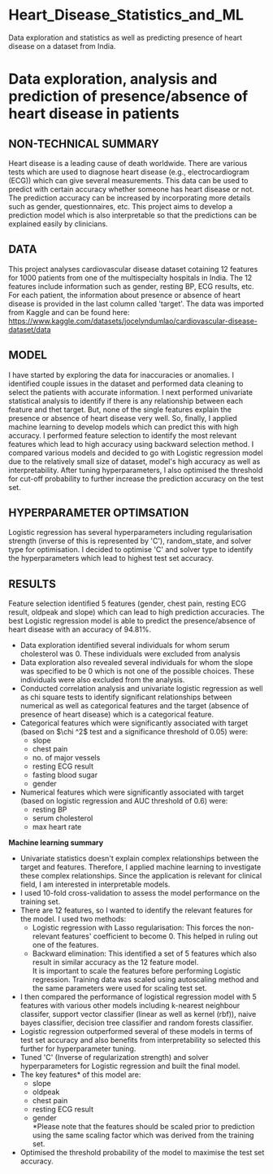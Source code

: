 # Heart_Disease_Statistics_and_ML
Data exploration and statistics as well as predicting presence of heart disease on a dataset from India.

# Data exploration, analysis and prediction of presence/absence of heart disease in patients


## NON-TECHNICAL SUMMARY

Heart disease is a leading cause of death worldwide. There are various tests which are used to diagnose heart disease (e.g., electrocardiogram (ECG)) which can give several measurements. This data can be used to predict with certain accuracy whether someone has heart disease or not. The prediction accuracy can be increased by incorporating more details such as gender, questionnaires, etc. This project aims to develop a prediction model which is also interpretable so that the predictions can be explained easily by clinicians. 

## DATA
This project analyses cardiovascular disease dataset cotaining 12 features for 1000 patients from one of the multispecialty hospitals in India. The 12 features include information such as gender, resting BP, ECG results, etc. For each patient, the information about presence or absence of heart disease is provided in the last column called 'target'. 
The data was imported from Kaggle and can be found here: https://www.kaggle.com/datasets/jocelyndumlao/cardiovascular-disease-dataset/data

## MODEL 
I have started by exploring the data for inaccuracies or anomalies. I identified couple issues in the dataset and performed data cleaning to select the patients with accurate information. 
I next performed univariate statistical analysis to identify if there is any relationship between each feature and thet target. But, none of the single features explain the presence or absence of heart disease very well. 
So, finally, I applied machine learning to develop models which can predict this with high accuracy. I performed feature selection to identify the most relevant features which lead to high accuracy using backward selection method. I compared various models and decided to go with Logistic regression model due to the relatively small size of dataset, model's high accuracy as well as interpretability. 
After tuning hyperparameters, I also optimised the threshold for cut-off probability to further increase the prediction accuracy on the test set. 

## HYPERPARAMETER OPTIMSATION
Logistic regression has several hyperparameters including regularisation strength (inverse of this is represented by 'C'), random_state, and solver type for optimisation. I decided to optimise 'C' and solver type to identify the hyperparameters which lead to highest test set accuracy. 

## RESULTS
Feature selection identified 5 features (gender, chest pain, resting ECG result, oldpeak and slope) which can lead to high prediction accuracies. The best Logistic regression model is able to predict the presence/absence of heart disease with an accuracy of 94.81%. 

<ul>
    <li>Data exploration identified several individuals for whom serum cholesterol was 0. These individuals were excluded from analysis</li>
    <li>Data exploration also revealed several individuals for whom the slope was specified to be 0 which is not one of the possible choices. These individuals were also excluded from the analysis.</li>
    <li>Conducted correlation analysis and univariate logistic regression as well as chi square tests to identify significant relationships between numerical as well as categorical features and the target (absence of presence of heart disease) which is a categorical feature. </li>
    <li>Categorical features which were significantly associated with target (based on $\chi ^2$ test and a significance threshold of 0.05) were:
        <ul>
            <li> slope </li>
            <li> chest pain </li>
            <li> no. of major vessels </li>
            <li> resting ECG result </li>
            <li> fasting blood sugar </li>
            <li> gender </li>
        </ul>
    </li>
    <li> Numerical features which were significantly associated with target (based on logistic regression and AUC threshold of 0.6) were: <ul>
        <li>resting BP</li>
        <li>serum cholesterol</li>
        <li>max heart rate</li>
        </ul>
    </li>
    </ul>
<b>Machine learning summary</b>
    <ul>
    <li>Univariate statistics doesn't explain complex relationships between the target and features. Therefore, I applied machine learning to investigate these complex relationships. Since the application is relevant for clinical field, I am interested in interpretable models. </li>
    <li>I used 10-fold cross-validation to assess the model performance on the training set.</li>
    <li>There are 12 features, so I wanted to identify the relevant features for the model. I used two methods: <ul>
        <li> Logistic regression with Lasso regularisation: This forces the non-relevant features' coefficient to become 0. This helped in ruling out one of the features. </li>
        <li> Backward elimination: This identified a set of 5 features which also result in similar accuracy as the 12 feature model. </li>
        It is important to scale the features before performing Logistic regression. Training data was scaled using autoscaling method and the same parameters were used for scaling test set.</ul>
        <li> I then compared the performance of logistical regression model with 5 features with various other models including k-nearest neighbour classifer, support vector classifier (linear as well as kernel (rbf)), naive bayes classifier, decision tree classifier and random forests classifier. </li>
    <li>Logistic regression outperformed several of these models in terms of test set accuracy and also benefits from interpretability so selected this further for hyperparameter tuning.</li>
        <li> Tuned 'C' (Inverse of regularization strength) and solver hyperparameters for Logistic regression and built the final model. </li>
        <li> The key features* of this model are: 
            <ul>
                <li>slope</li>
                <li>oldpeak</li>
                <li>chest pain</li>
                <li>resting ECG result</li>
                <li>gender</li>
                *Please note that the features should be scaled prior to prediction using the same scaling factor which was derived from the training set.
            </ul>
        </li>  
    <li> Optimised the threshold probability of the model to maximise the test set accuracy. </li>
    </ul>

